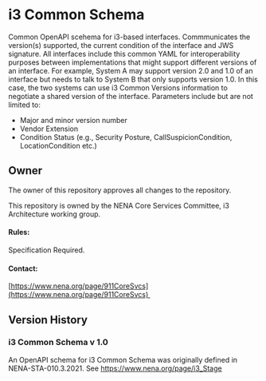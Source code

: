 # i3 Common Schema

Common OpenAPI scehema for i3-based interfaces. Commmunicates the version(s) supported, the current condition of the interface and JWS signature. All interfaces include this common YAML for interoperability purposes between implementations that might support different versions of an interface. For example, System A may support version 2.0 and 1.0 of an interface but needs to talk to System B that only supports version 1.0. In this case, the two systems can use i3 Common Versions information to negotiate a shared version of the interface. Parameters include but are not limited to:

* Major and minor version number 
* Vendor Extension
* Condition Status (e.g., Security Posture, CallSuspicionCondition, LocationCondition etc.)

## Owner

The owner of this repository approves all changes to the repository. 

This repository is owned by the NENA Core Services Committee, i3 Architecture working group.

#### Rules:

Specification Required. 

#### Contact:

[https://www.nena.org/page/911CoreSvcs](https://www.nena.org/page/911CoreSvcs) 

## Version History

### i3 Common Schema v 1.0

An OpenAPI schema for i3 Common Schema was originally defined in NENA-STA-010.3.2021. See https://www.nena.org/page/i3_Stage
